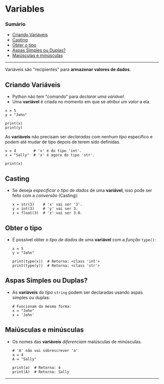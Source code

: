 # Variables

### Sumário

- [Criando Variáveis](#criando-variáveis)
- [Casting](#casting)
- [Obter o tipo](#obter-o-tipo)
- [Aspas Simples ou Duplas?](#aspas-simples-ou-duplas)
- [Maiúsculas e minúsculas](#maiúsculas-e-minúsculas)

---

Variáveis são "recipientes" para **armazenar valores de dados**.

## Criando Variáveis

- Python não tem "comando" para _declarar uma variável_.
- Uma **variável** é criada no momento em que se _atribui um valor_ a ela.

```
x = 5
y = "John"

print(x)
print(y)
```

As **variáveis** não precisam ser _declaradas_ com nenhum _tipo_ específico e podem até mudar de tipo depois de terem sido definidas.

```
x = 4        # 'x' é do tipo 'int'.
x = "Sally"  # 'x' é agora do tipo 'str'.

print(x)
```

## Casting

- Se deseja _especificar o tipo de dados_ de uma **variável**, isso pode ser feito com a _conversão_ (Casting):
    ```
    x = str(3)    # 'x' vai ser '3'.
    y = int(3)    # 'y' vai ser 3.
    z = float(3)  # 'z' vai ser 3.0.
    ```

## Obter o tipo

- É possível obter o _tipo de dados_ de uma **variável** com a _função_ ``type()``:
    ```
    x = 5
    y = "John"

    print(type(x))  # Retorna: <class 'int'>
    print(type(y))  # Retorna: <class 'str'>
    ```

## Aspas Simples ou Duplas?

- As **variáveis** do _tipo_ ``string`` podem ser declaradas usando aspas simples ou duplas:
    ```
    # Funcionam da mesma forma:
    x = "John"
    x = 'John'
    ```

## Maiúsculas e minúsculas

- Os nomes das **variáveis** _diferenciam_ maiúsculas de minúsculas.
    ```
    # 'A' não vai sobrescrever 'a'
    a = 4
    A = "Sally"

    print(a)  # Retorna: 4
    print(A)  # Retorna: Sally
    ```

---

